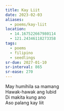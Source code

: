 ```yaml
---
title: Kay Liit
date: 2023-02-03
aliases:
  - poems/kay-liit
location:
  - 14.167522667980114
  - 121.24346118273358
tags:
  - poems
  - filipino
  - seedlings
sr-due: 2027-01-10
sr-interval: 865
sr-ease: 270
---
```

May humihila sa mamang  
Hawak-hawak ang lubid  
Di makita kung ano  
Aso palang kay liit